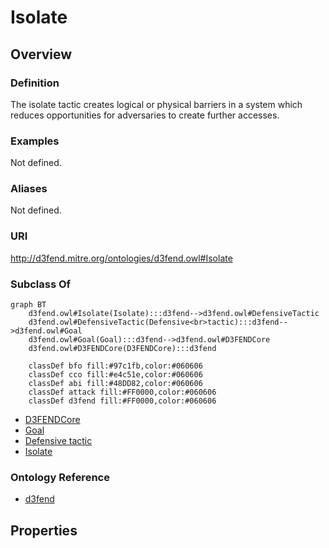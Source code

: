 # Isolate

## Overview

### Definition
The isolate tactic creates logical or physical barriers in a system which reduces opportunities for adversaries to create further accesses.

### Examples
Not defined.

### Aliases
Not defined.

### URI
http://d3fend.mitre.org/ontologies/d3fend.owl#Isolate

### Subclass Of
```mermaid
graph BT
    d3fend.owl#Isolate(Isolate):::d3fend-->d3fend.owl#DefensiveTactic
    d3fend.owl#DefensiveTactic(Defensive<br>tactic):::d3fend-->d3fend.owl#Goal
    d3fend.owl#Goal(Goal):::d3fend-->d3fend.owl#D3FENDCore
    d3fend.owl#D3FENDCore(D3FENDCore):::d3fend
    
    classDef bfo fill:#97c1fb,color:#060606
    classDef cco fill:#e4c51e,color:#060606
    classDef abi fill:#48DD82,color:#060606
    classDef attack fill:#FF0000,color:#060606
    classDef d3fend fill:#FF0000,color:#060606
```

- [D3FENDCore](/docs/ontology/reference/model/D3FENDCore/D3FENDCore.md)
- [Goal](/docs/ontology/reference/model/D3FENDCore/Goal/Goal.md)
- [Defensive tactic](/docs/ontology/reference/model/D3FENDCore/Goal/Defensive%20tactic/Defensive%20tactic.md)
- [Isolate](/docs/ontology/reference/model/D3FENDCore/Goal/Defensive%20tactic/Isolate/Isolate.md)


### Ontology Reference
- [d3fend](http://d3fend.mitre.org/ontologies/d3fend.owl#)

## Properties
